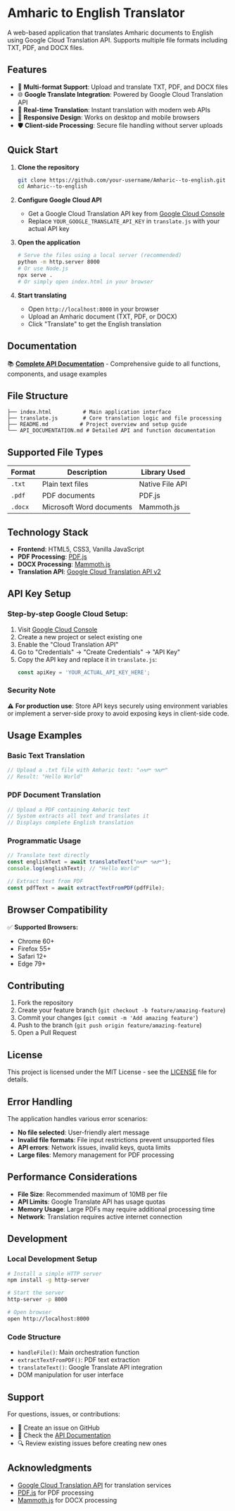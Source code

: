 # Amharic to English Translator

A web-based application that translates Amharic documents to English using Google Cloud Translation API. Supports multiple file formats including TXT, PDF, and DOCX files.

## Features

- 📄 **Multi-format Support**: Upload and translate TXT, PDF, and DOCX files
- 🌐 **Google Translate Integration**: Powered by Google Cloud Translation API
- 🔄 **Real-time Translation**: Instant translation with modern web APIs
- 📱 **Responsive Design**: Works on desktop and mobile browsers
- 🛡️ **Client-side Processing**: Secure file handling without server uploads

## Quick Start

1. **Clone the repository**
   ```bash
   git clone https://github.com/your-username/Amharic--to-english.git
   cd Amharic--to-english
   ```

2. **Configure Google Cloud API**
   - Get a Google Cloud Translation API key from [Google Cloud Console](https://console.cloud.google.com/)
   - Replace `YOUR_GOOGLE_TRANSLATE_API_KEY` in `translate.js` with your actual API key

3. **Open the application**
   ```bash
   # Serve the files using a local server (recommended)
   python -m http.server 8000
   # Or use Node.js
   npx serve .
   # Or simply open index.html in your browser
   ```

4. **Start translating**
   - Open `http://localhost:8000` in your browser
   - Upload an Amharic document (TXT, PDF, or DOCX)
   - Click "Translate" to get the English translation

## Documentation

📚 **[Complete API Documentation](./API_DOCUMENTATION.md)** - Comprehensive guide to all functions, components, and usage examples

## File Structure

```
├── index.html          # Main application interface
├── translate.js        # Core translation logic and file processing
├── README.md          # Project overview and setup guide
└── API_DOCUMENTATION.md # Detailed API and function documentation
```

## Supported File Types

| Format | Description | Library Used |
|--------|-------------|--------------|
| `.txt` | Plain text files | Native File API |
| `.pdf` | PDF documents | PDF.js |
| `.docx` | Microsoft Word documents | Mammoth.js |

## Technology Stack

- **Frontend**: HTML5, CSS3, Vanilla JavaScript
- **PDF Processing**: [PDF.js](https://github.com/mozilla/pdf.js/)
- **DOCX Processing**: [Mammoth.js](https://github.com/mwilliamson/mammoth.js/)
- **Translation API**: [Google Cloud Translation API v2](https://cloud.google.com/translate/docs/reference/rest/v2)

## API Key Setup

### Step-by-step Google Cloud Setup:

1. Visit [Google Cloud Console](https://console.cloud.google.com/)
2. Create a new project or select existing one
3. Enable the "Cloud Translation API"
4. Go to "Credentials" → "Create Credentials" → "API Key"
5. Copy the API key and replace it in `translate.js`:
   ```javascript
   const apiKey = 'YOUR_ACTUAL_API_KEY_HERE';
   ```

### Security Note
⚠️ **For production use**: Store API keys securely using environment variables or implement a server-side proxy to avoid exposing keys in client-side code.

## Usage Examples

### Basic Text Translation
```javascript
// Upload a .txt file with Amharic text: "ሰላም ዓለም"
// Result: "Hello World"
```

### PDF Document Translation
```javascript
// Upload a PDF containing Amharic text
// System extracts all text and translates it
// Displays complete English translation
```

### Programmatic Usage
```javascript
// Translate text directly
const englishText = await translateText("ሰላም ዓለም");
console.log(englishText); // "Hello World"

// Extract text from PDF
const pdfText = await extractTextFromPDF(pdfFile);
```

## Browser Compatibility

✅ **Supported Browsers:**
- Chrome 60+
- Firefox 55+ 
- Safari 12+
- Edge 79+

## Contributing

1. Fork the repository
2. Create your feature branch (`git checkout -b feature/amazing-feature`)
3. Commit your changes (`git commit -m 'Add amazing feature'`)
4. Push to the branch (`git push origin feature/amazing-feature`)
5. Open a Pull Request

## License

This project is licensed under the MIT License - see the [LICENSE](LICENSE) file for details.

## Error Handling

The application handles various error scenarios:

- **No file selected**: User-friendly alert message
- **Invalid file formats**: File input restrictions prevent unsupported files
- **API errors**: Network issues, invalid keys, quota limits
- **Large files**: Memory management for PDF processing

## Performance Considerations

- **File Size**: Recommended maximum of 10MB per file
- **API Limits**: Google Translate API has usage quotas
- **Memory Usage**: Large PDFs may require additional processing time
- **Network**: Translation requires active internet connection

## Development

### Local Development Setup
```bash
# Install a simple HTTP server
npm install -g http-server

# Start the server
http-server -p 8000

# Open browser
open http://localhost:8000
```

### Code Structure
- `handleFile()`: Main orchestration function
- `extractTextFromPDF()`: PDF text extraction
- `translateText()`: Google Translate API integration
- DOM manipulation for user interface

## Support

For questions, issues, or contributions:
- 📧 Create an issue on GitHub
- 📖 Check the [API Documentation](./API_DOCUMENTATION.md)
- 🔍 Review existing issues before creating new ones

## Acknowledgments

- [Google Cloud Translation API](https://cloud.google.com/translate) for translation services
- [PDF.js](https://github.com/mozilla/pdf.js/) for PDF processing
- [Mammoth.js](https://github.com/mwilliamson/mammoth.js/) for DOCX processing